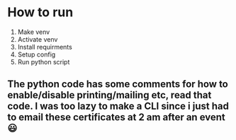 # How to run

1. Make venv
2. Activate venv
3. Install requirments
4. Setup config
5. Run python script

## The python code has some comments for how to enable/disable printing/mailing etc, read that code. I was too lazy to make a CLI since i just had to email these certificates at 2 am after an event :smiley: